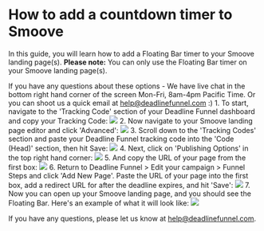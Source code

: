 # How to add a countdown timer to Smoove

In this guide, you will learn how to add a Floating Bar timer to your Smoove landing page\(s\). **Please note:** You can only use the Floating Bar timer on your Smoove landing page\(s\).

If you have any questions about these options - We have live chat in the bottom right hand corner of the screen Mon-Fri, 8am-4pm Pacific Time. Or you can shoot us a quick email at help@deadlinefunnel.com :\) 1. To start, navigate to the 'Tracking Code' section of your Deadline Funnel dashboard and copy your Tracking Code: ![](https://s3.amazonaws.com/helpscout.net/docs/assets/53974d6ce4b0c76107b109d1/images/5cf951442c7d3a38371337a3/file-515GRwt6Hr.png) 2. Now navigate to your Smoove landing page editor and click 'Advanced': ![](https://s3.amazonaws.com/helpscout.net/docs/assets/53974d6ce4b0c76107b109d1/images/5cf951522c7d3a38371337a6/file-gMLbaXWd27.png) 3. Scroll down to the 'Tracking Codes' section and paste your Deadline Funnel tracking code into the 'Code \(Head\)' section, then hit Save: ![](https://s3.amazonaws.com/helpscout.net/docs/assets/53974d6ce4b0c76107b109d1/images/5cf956d804286333a2644799/file-XruCnvVyRD.png) 4. Next, click on 'Publishing Options' in the top right hand corner: ![](https://s3.amazonaws.com/helpscout.net/docs/assets/53974d6ce4b0c76107b109d1/images/5cf9516f2c7d3a38371337aa/file-pU5TPiLqzz.png) 5. And copy the URL of your page from the first box: ![](https://s3.amazonaws.com/helpscout.net/docs/assets/53974d6ce4b0c76107b109d1/images/5cf9517b2c7d3a38371337ad/file-wBwvjVch1x.png) 6. Return to Deadline Funnel &gt; Edit your campaign &gt; Funnel Steps and click 'Add New Page'. Paste the URL of your page into the first box, add a redirect URL for after the deadline expires, and hit 'Save': ![](https://s3.amazonaws.com/helpscout.net/docs/assets/53974d6ce4b0c76107b109d1/images/5cf951d404286333a26446e2/file-CM2ipU7Hsg.png) 7. Now you can open up your Smoove landing page, and you should see the Floating Bar. Here's an example of what it will look like: ![](https://s3.amazonaws.com/helpscout.net/docs/assets/53974d6ce4b0c76107b109d1/images/5cf951e304286333a26446e3/file-nAZUtDneEC.png)

If you have any questions, please let us know at help@deadlinefunnel.com.


